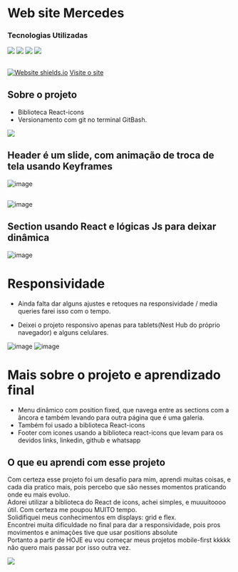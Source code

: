 # Web site Mercedes

### Tecnologias Utilizadas
<div style={display:'flex'}>
<img src='https://img.shields.io/badge/JavaScript-F7DF1E?style=for-the-badge&logo=javascript&logoColor=black' />
<img src='https://img.shields.io/badge/HTML5-E34F26?style=for-the-badge&logo=html5&logoColor=white' />
<img src='https://img.shields.io/badge/CSS3-1572B6?style=for-the-badge&logo=css3&logoColor=white' />
<img src='https://img.shields.io/badge/React-20232A?style=for-the-badge&logo=react&logoColor=61DAFB' />
</div>

##
  
[![Website shields.io](https://img.shields.io/website-up-down-green-red/http/shields.io.svg)](http://shields.io/)
<a href='https://projeto-web-site-car-q9pp4diuu-mayk-gomes98-hotmailcom.vercel.app/'>Visite o site</a>

## Sobre o projeto

* Biblioteca React-icons
* Versionamento com git no terminal GitBash.

<img src='https://aleen42.github.io/badges/src/mercedes_benz.svg' />

## Header é um slide, com animação de troca de tela usando Keyframes

![image](https://user-images.githubusercontent.com/77819811/156895755-fa2e3ff4-b67e-469e-9438-1b49d95ad477.png)
##
![image](https://user-images.githubusercontent.com/77819811/156895791-35cc5eba-d6da-48c5-b5c5-cc491b46b437.png)

## Section usando React e lógicas Js para deixar dinâmica

![image](https://user-images.githubusercontent.com/77819811/156895847-7f0eefe0-ec05-4421-a0c7-eaa23150abf5.png)

# Responsividade

* Ainda falta dar alguns ajustes e retoques na responsividade / media queries farei isso com o tempo.

* Deixei o projeto responsivo apenas para tablets(Nest Hub do próprio navegador) e alguns celulares.


![image](https://user-images.githubusercontent.com/77819811/156896083-8af6e032-b7b7-49d6-b517-02709beb756b.png)
![image](https://user-images.githubusercontent.com/77819811/156896169-97bb9b20-7c13-4226-a6f9-7735e2d1d5f3.png)


# Mais sobre o projeto e aprendizado final

* Menu dinâmico com position fixed, que navega entre as sections com a âncora e também levando para outra página que é uma galeria.
* Também foi usado a biblioteca React-icons
* Footer com icones usando a biblioteca react-icons que levam para os devidos links, linkedin, github e whatsapp

## O que eu aprendi com esse projeto

Com certeza esse projeto foi um desafio para mim, aprendi muitas coisas, e cada dia pratico mais, pois percebo que são nesses momentos praticando onde eu mais evoluo.<br/>
Adorei utilizar a biblioteca do React de icons, achei simples, e muuuitoooo útil. Com certeza me poupou MUITO tempo. <br />
Solidifiquei meus conhecimentos em displays: grid e flex. <br />
Encontrei muita dificuldade no final para dar a responsividade, pois pros movimentos e animações tive que usar positions absolute <br/>
Portanto a partir de HOJE eu vou começar meus projetos mobile-first kkkkk não quero mais passar por isso outra vez.

<a href="https://www.linkedin.com/in/mayk-gomes-11b86222b/"><img src="https://img.shields.io/badge/LinkedIn-0077B5?style=for-the-badge&logo=linkedin&logoColor=white"/><a/>
